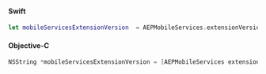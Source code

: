 #### Swift

```swift
let mobileServicesExtensionVersion  = AEPMobileServices.extensionVersion()
```

#### Objective-C

```objectivec
NSString *mobileServicesExtensionVersion = [AEPMobileServices extensionVersion];
```